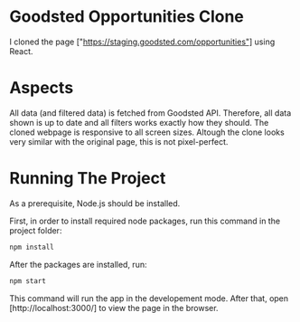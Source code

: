 # Goodsted Opportunities Clone

I cloned the page ["https://staging.goodsted.com/opportunities"] using React. 


# Aspects 

All data (and filtered data) is fetched from Goodsted API. Therefore, all data shown is up to date and all filters works exactly how they should. The cloned webpage is responsive to all screen sizes. Altough the clone looks very similar with the original page, this is not pixel-perfect.


# Running The Project
As a prerequisite, Node.js should be installed.

First, in order to install required node packages, run this command in the project folder:
```bash
npm install
```

After the packages are installed, run:
```bash
npm start
```
This command will run the app in the developement mode. After that, open [http://localhost:3000/] to view the page in the browser. 

